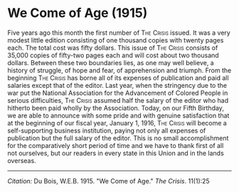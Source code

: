 <!--
title:   We Come of Age
author:  Du Bois, W.E.B.
journal: The Crisis
year:    1915
volume:  11
issue:   1
pages:   25
-->
# We Come of Age (1915)

Five years ago this month the first number of <span style="font-variant:small-caps;">The Crisis</span> issued. It was a very modest little edition consisting of one thousand copies with twenty pages each. The total cost was fifty dollars. This issue of <span style="font-variant:small-caps;">The Crisis</span> consists of 35,000 copies of fifty-two pages each and will cost about two thousand dollars. Between these two boundaries lies, as one may well believe, a history of struggle, of hope and fear, of apprehension and triumph. From the beginning <span style="font-variant:small-caps;">The Crisis</span> has borne all of its expenses of publication and paid all salaries except that of the editor. Last year, when the stringency due to the war put the National Association for the Advancement of Colored People in serious difficulties, <span style="font-variant:small-caps;">The Crisis</span> assumed half the salary of the editor who had hitherto been paid wholly by the Association. Today, on our Fifth Birthday, we are able to announce with some pride and with genuine satisfaction that at the beginning of our fiscal year, January 1, 1916, <span style="font-variant:small-caps;">The Crisis</span> will become a self-supporting business institution, paying not only all expenses of publication but the full salary of the editor. This is no small accomplishment for the comparatively short period of time and we have to thank first of all not ourselves, but our readers in every state in this Union and in the lands overseas.


____________________
*Citation:* Du Bois, W.E.B. 1915. "We Come of Age." *The Crisis*. 11(1):25
